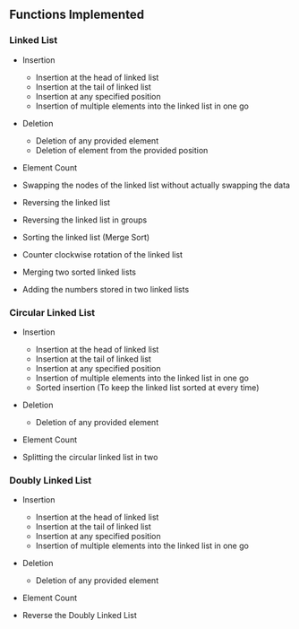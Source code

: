 ## Functions Implemented
### Linked List
- Insertion
  - Insertion at the head of linked list
  - Insertion at the tail of linked list
  - Insertion at any specified position
  - Insertion of multiple elements into the linked list in one go

- Deletion
  - Deletion of any provided element
  - Deletion of element from the provided position

- Element Count

- Swapping the nodes of the linked list without actually swapping the data

- Reversing the linked list

- Reversing the linked list in groups

- Sorting the linked list (Merge Sort)

- Counter clockwise rotation of the linked list

- Merging two sorted linked lists

- Adding the numbers stored in two linked lists



### Circular Linked List

- Insertion
  - Insertion at the head of linked list
  - Insertion at the tail of linked list
  - Insertion at any specified position
  - Insertion of multiple elements into the linked list in one go
  - Sorted insertion (To keep the linked list sorted at every time)

- Deletion
  - Deletion of any provided element

- Element Count

- Splitting the circular linked list in two



### Doubly Linked List

- Insertion
  - Insertion at the head of linked list
  - Insertion at the tail of linked list
  - Insertion at any specified position
  - Insertion of multiple elements into the linked list in one go

- Deletion
  - Deletion of any provided element

- Element Count

- Reverse the Doubly Linked List
